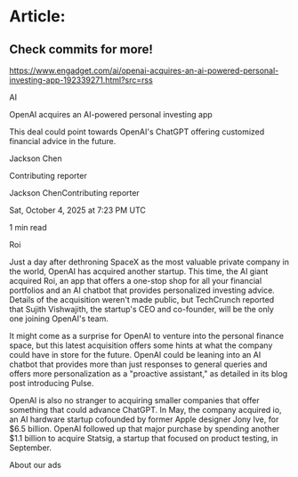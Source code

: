 # Article:

## Check commits for more!
https://www.engadget.com/ai/openai-acquires-an-ai-powered-personal-investing-app-192339271.html?src=rss

AI

OpenAI acquires an AI-powered personal investing app

This deal could point towards OpenAI's ChatGPT offering customized financial advice in the future.

Jackson Chen

Contributing reporter

Jackson ChenContributing reporter

Sat, October 4, 2025 at 7:23 PM UTC

1 min read

Roi

Just a day after dethroning SpaceX as the most valuable private company in the world, OpenAI has acquired another startup. This time, the AI giant acquired Roi, an app that offers a one-stop shop for all your financial portfolios and an AI chatbot that provides personalized investing advice. Details of the acquisition weren't made public, but TechCrunch reported that Sujith Vishwajith, the startup's CEO and co-founder, will be the only one joining OpenAI's team.

It might come as a surprise for OpenAI to venture into the personal finance space, but this latest acquisition offers some hints at what the company could have in store for the future. OpenAI could be leaning into an AI chatbot that provides more than just responses to general queries and offers more personalization as a "proactive assistant," as detailed in its blog post introducing Pulse.

OpenAI is also no stranger to acquiring smaller companies that offer something that could advance ChatGPT. In May, the company acquired io, an AI hardware startup cofounded by former Apple designer Jony Ive, for $6.5 billion. OpenAI followed up that major purchase by spending another $1.1 billion to acquire Statsig, a startup that focused on product testing, in September.

About our ads